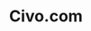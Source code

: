 ---
blog: https://civo.com/blog/
facebook: https://facebook.com/civocloud
git: https://github.com/civo
logohandle: civo
sort: civo
title: Civo.com
twitter: https://x.com/civocloud
website: https://www.civo.com/
---